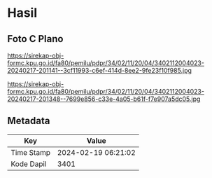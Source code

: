 # Hasil

## Foto C Plano

https://sirekap-obj-formc.kpu.go.id/fa80/pemilu/pdpr/34/02/11/20/04/3402112004023-20240217-201141--3cf11993-c6ef-414d-8ee2-9fe23f10f985.jpg

https://sirekap-obj-formc.kpu.go.id/fa80/pemilu/pdpr/34/02/11/20/04/3402112004023-20240217-201348--7699e856-c33e-4a05-b61f-f7e907a5dc05.jpg


## Metadata

| Key        | Value               |
| ---------- | ------------------- |
| Time Stamp | 2024-02-19 06:21:02 |
| Kode Dapil | 3401                |



